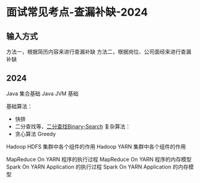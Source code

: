 # 面试常见考点-查漏补缺-2024

## 输入方式

方法一，根据简历内容来进行查漏补缺
方法二，根据岗位、公司面经来进行查漏补缺

## 2024

Java 集合基础
Java JVM 基础

基础算法：
- 快排
- 二分查找等，[二分查找Binary-Search](learning/subjects/ComputerScience/DataStructuresAndAlgorithm/Algorithms/Elementary/二分查找Binary-Search.md)
复杂算法：
- 贪心算法 Greedy

Hadoop HDFS 集群中各个组件的作用
Hadoop YARN 集群中各个组件的作用

MapReduce On YARN 程序的执行过程
MapReduce On YARN 程序的内存模型
Spark On YARN Application 的执行过程
Spark On YARN Application 的内存模型